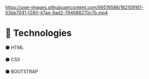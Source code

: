 


https://user-images.githubusercontent.com/99519586/162109161-03bb7041-f280-47ae-9ad2-794688270c7b.mp4







# 🚀 Technologies

   ⚫ HTML
   
   ⚫ CSS
   
   ⚫ BOOTSTRAP
